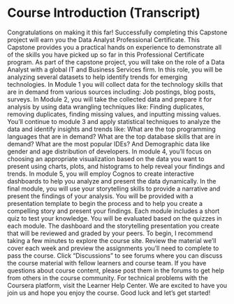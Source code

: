 # Course Introduction (Transcript)


Congratulations on making it this far! Successfully completing this Capstone project will earn you the Data Analyst Professional Certificate. This Capstone provides you a practical hands on experience to demonstrate all of the skills you have picked up so far in this Professional Certificate program. As part of the capstone project, you will take on the role of a Data Analyst with a global IT and Business Services firm. In this role, you will be analyzing several datasets to help identify trends for emerging technologies. In Module 1 you will collect data for the technology skills that are in demand from various sources including: Job postings, blog posts, surveys. In Module 2, you will take the collected data and prepare it for analysis by using data wrangling techniques like: Finding duplicates, removing duplicates, finding missing values, and inputting missing values. You’ll continue to module 3 and apply statistical techniques to analyze the data and identify insights and trends like: What are the top programming languages that are in demand? What are the top database skills that are in demand? What are the most popular IDEs? And Demographic data like gender and age distribution of developers. In module 4, you’ll focus on choosing an appropriate visualization based on the data you want to present using charts, plots, and histograms to help reveal your findings and trends. In module 5, you will employ Cognos to create interactive dashboards to help you analyze and present the data dynamically. In the final module, you will use your storytelling skills to provide a narrative and present the findings of your analysis. You will be provided with a presentation template to begin the process and to help you create a compelling story and present your findings. Each module includes a short quiz to test your knowledge. You will be evaluated based on the quizzes in each module. The dashboard and the storytelling presentation you create that will be reviewed and graded by your peers. To begin, I recommend taking a few minutes to explore the course site. Review the material we’ll cover each week and preview the assignments you’ll need to complete to pass the course. Click “Discussions” to see forums where you can discuss the course material with fellow learners and course team. If you have questions about course content, please post them in the forums to get help from others in the course community. For technical problems with the Coursera platform, visit the Learner Help Center. We are excited to have you join us and hope you enjoy the course. Good luck and let’s get started!
